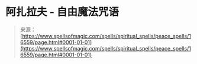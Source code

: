 <!--yml

分类：未分类

日期：2024年06月12日 18:56:58

-->

# 阿扎拉夫 - 自由魔法咒语

> 来源：[https://www.spellsofmagic.com/spells/spiritual_spells/peace_spells/16559/page.html#0001-01-01](https://www.spellsofmagic.com/spells/spiritual_spells/peace_spells/16559/page.html#0001-01-01)
